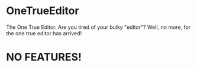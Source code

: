 # OneTrueEditor
The One True Editor.
Are you tired of your bulky "editor"? Well, no more, for the one true editor has arrived!

# NO FEATURES!
